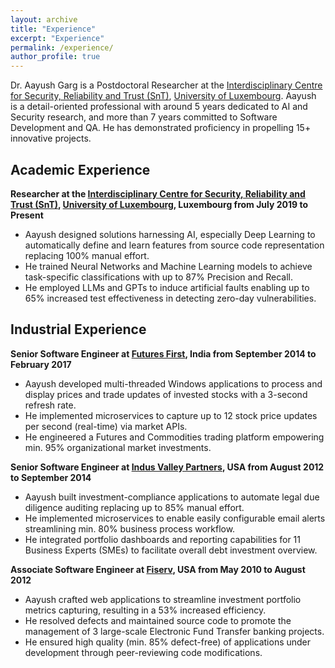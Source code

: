 ```yaml
---
layout: archive
title: "Experience"
excerpt: "Experience"
permalink: /experience/
author_profile: true
---
```


Dr. Aayush Garg is a Postdoctoral Researcher at the [Interdisciplinary Centre for Security, Reliability and Trust (SnT)](https://www.uni.lu/snt), [University of Luxembourg](https://www.uni.lu). Aayush is a detail-oriented professional with around 5 years dedicated to AI and Security research, and more than 7 years committed to Software Development and QA. He has demonstrated proficiency in propelling 15+ innovative projects.

Academic Experience
-

**Researcher at the [Interdisciplinary Centre for Security, Reliability and Trust (SnT)](https://www.uni.lu/snt), [University of Luxembourg](https://www.uni.lu), Luxembourg from July 2019 to Present**
- Aayush designed solutions harnessing AI, especially Deep Learning to automatically define and learn features from source code representation replacing 100% manual effort.
- He trained Neural Networks and Machine Learning models to achieve task-specific classifications with up to 87% Precision and Recall.
- He employed LLMs and GPTs to induce artificial faults enabling up to 65% increased test effectiveness in detecting zero-day vulnerabilities.

Industrial Experience
-

**Senior Software Engineer at [Futures First](https://futuresfirst.com), India from September 2014 to February 2017**
- Aayush developed multi-threaded Windows applications to process and display prices and trade updates of invested stocks with a 3-second refresh rate.
- He implemented microservices to capture up to 12 stock price updates per second (real-time) via market APIs.
- He engineered a Futures and Commodities trading platform empowering min. 95% organizational market investments.

**Senior Software Engineer at [Indus Valley Partners](https://www.ivp.in), USA from August 2012 to September 2014**
- Aayush built investment-compliance applications to automate legal due diligence auditing replacing up to 85% manual effort.
- He implemented microservices to enable easily configurable email alerts streamlining min. 80% business process workflow.
- He integrated portfolio dashboards and reporting capabilities for 11 Business Experts (SMEs) to facilitate overall debt investment overview.

**Associate Software Engineer at [Fiserv](https://www.fiserv.com), USA from May 2010 to August 2012**
- Aayush crafted web applications to streamline investment portfolio metrics capturing, resulting in a 53% increased efficiency.
- He resolved defects and maintained source code to promote the management of 3 large-scale Electronic Fund Transfer banking projects.
- He ensured high quality (min. 85% defect-free) of applications under development through peer-reviewing code modifications.
